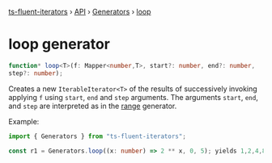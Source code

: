 [ts-fluent-iterators](../../README.md) › [API](../index.md) ›
[Generators](../index.md#generators) › [loop](loop.md)

# loop generator

```typescript
function* loop<T>(f: Mapper<number,T>, start?: number, end?: number,
step?: number);
```

Creates a new `IterableIterator<T>` of the results of successively invoking
applying `f` using `start`, `end` and `step` arguments.
The arguments `start`, `end`, and `step` are interpreted as in the
[range](./range.md) generator.

Example:

```typescript
import { Generators } from "ts-fluent-iterators";

const r1 = Generators.loop((x: number) => 2 ** x, 0, 5); yields 1,2,4,8,16
```
